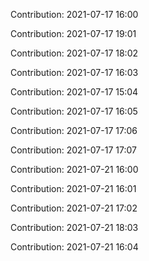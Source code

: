 Contribution: 2021-07-17 16:00

Contribution: 2021-07-17 19:01

Contribution: 2021-07-17 18:02

Contribution: 2021-07-17 16:03

Contribution: 2021-07-17 15:04

Contribution: 2021-07-17 16:05

Contribution: 2021-07-17 17:06

Contribution: 2021-07-17 17:07

Contribution: 2021-07-21 16:00

Contribution: 2021-07-21 16:01

Contribution: 2021-07-21 17:02

Contribution: 2021-07-21 18:03

Contribution: 2021-07-21 16:04

